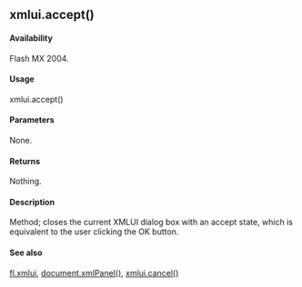 ## xmlui.accept()

#### Availability

Flash MX 2004.

#### Usage

xmlui.accept()

#### Parameters

None.

#### Returns

Nothing.

#### Description

Method; closes the current XMLUI dialog box with an accept state, which is equivalent to the user clicking the OK button.

#### See also

[fl.xmlui](#_bookmark557), [document.xmlPanel()](#_bookmark342), [xmlui.cancel()](#xmlui.cancel())

<span id="xmlui.cancel()" class="anchor"></span>
